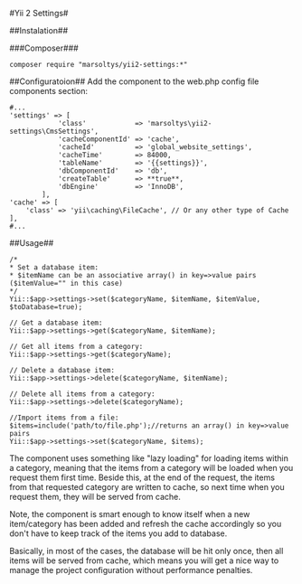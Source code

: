 #Yii 2 Settings#

##Instalation##

###Composer###

```
composer require "marsoltys/yii2-settings:*"
```

##Configuratoion##
Add the component to the web.php config file components section:

```
#...
'settings' => [
            'class'            => 'marsoltys\yii2-settings\CmsSettings',
            'cacheComponentId' => 'cache',
            'cacheId'          => 'global_website_settings',
            'cacheTime'        => 84000,
            'tableName'        => '{{settings}}',
            'dbComponentId'    => 'db',
            'createTable'      => **true**,
            'dbEngine'         => 'InnoDB',
        ],
'cache' => [
    'class' => 'yii\caching\FileCache', // Or any other type of Cache
],
#...
```

##Usage##

```
/*   
* Set a database item:  
* $itemName can be an associative array() in key=>value pairs  ($itemValue="" in this case) 
*/
Yii::$app->settings->set($categoryName, $itemName, $itemValue, $toDatabase=true);  
 
// Get a database item:  
Yii::$app->settings->get($categoryName, $itemName);  
 
// Get all items from a category:  
Yii::$app->settings->get($categoryName);
 
// Delete a database item:  
Yii::$app->settings->delete($categoryName, $itemName);  
 
// Delete all items from a category:  
Yii::$app->settings->delete($categoryName);  
 
//Import items from a file:  
$items=include('path/to/file.php');//returns an array() in key=>value pairs  
Yii::$app->settings->set($categoryName, $items);
```

The component uses something like "lazy loading" for loading items within a category,
meaning that the items from a category will be loaded when you request them first time.
Beside this, at the end of the request, the items from that requested category are written to cache,
so next time when you request them, they will be served from cache.

Note, the component is smart enough to know itself when a new item/category has been added and refresh the cache
accordingly so you don't have to keep track of the items you add to database.

Basically, in most of the cases, the database will be hit only once, then all items will be served from cache,
which means you will get a nice way to manage the project configuration without performance penalties.